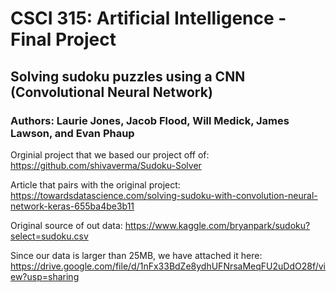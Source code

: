 # CSCI 315: Artificial Intelligence - Final Project
## Solving sudoku puzzles using a CNN (Convolutional Neural Network)

### Authors: Laurie Jones, Jacob Flood, Will Medick, James Lawson, and Evan Phaup

Orginial project that we based our project off of: https://github.com/shivaverma/Sudoku-Solver

Article that pairs with the original project: https://towardsdatascience.com/solving-sudoku-with-convolution-neural-network-keras-655ba4be3b11

Original source of out data: https://www.kaggle.com/bryanpark/sudoku?select=sudoku.csv

Since our data is larger than 25MB, we have attached it here: https://drive.google.com/file/d/1nFx33BdZe8ydhUFNrsaMeqFU2uDdO28f/view?usp=sharing

